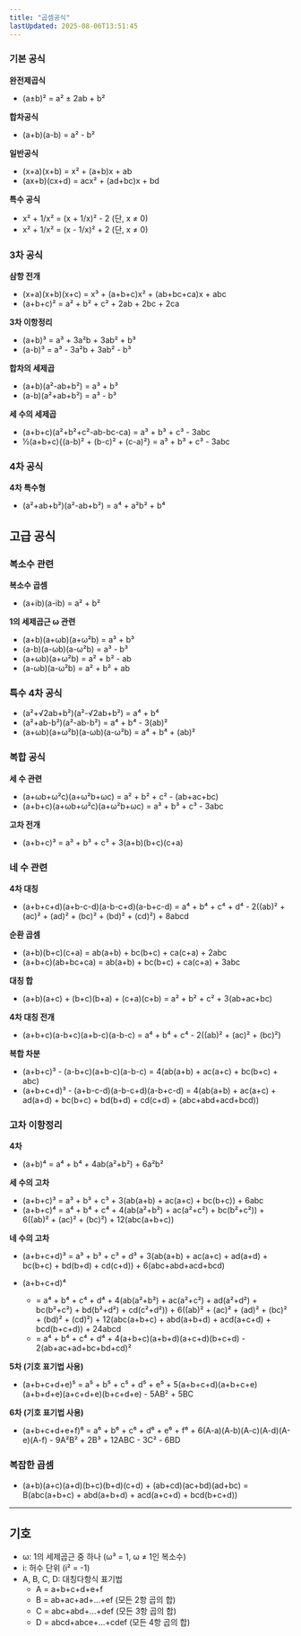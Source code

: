 ```yaml
---
title: "곱셈공식"
lastUpdated: 2025-08-06T13:51:45
---
```


### 기본 공식

**완전제곱식**

- (a±b)² = a² ± 2ab + b²

**합차공식**

- (a+b)(a-b) = a² - b²

**일반공식**

- (x+a)(x+b) = x² + (a+b)x + ab
- (ax+b)(cx+d) = acx² + (ad+bc)x + bd

**특수 공식**

- x² + 1/x² = (x + 1/x)² - 2 (단, x ≠ 0)
- x² + 1/x² = (x - 1/x)² + 2 (단, x ≠ 0)

### 3차 공식

**삼항 전개**

- (x+a)(x+b)(x+c) = x³ + (a+b+c)x² + (ab+bc+ca)x + abc
- (a+b+c)² = a² + b² + c² + 2ab + 2bc + 2ca

**3차 이항정리**

- (a+b)³ = a³ + 3a²b + 3ab² + b³
- (a-b)³ = a³ - 3a²b + 3ab² - b³

**합차의 세제곱**

- (a+b)(a²-ab+b²) = a³ + b³
- (a-b)(a²+ab+b²) = a³ - b³

**세 수의 세제곱**

- (a+b+c)(a²+b²+c²-ab-bc-ca) = a³ + b³ + c³ - 3abc
- ½(a+b+c){(a-b)² + (b-c)² + (c-a)²} = a³ + b³ + c³ - 3abc

### 4차 공식

**4차 특수형**

- (a²+ab+b²)(a²-ab+b²) = a⁴ + a²b² + b⁴

## 고급 공식

### 복소수 관련

**복소수 곱셈**

- (a+ib)(a-ib) = a² + b²

**1의 세제곱근 ω 관련**

- (a+b)(a+ωb)(a+ω²b) = a³ + b³
- (a-b)(a-ωb)(a-ω²b) = a³ - b³
- (a+ωb)(a+ω²b) = a² + b² - ab
- (a-ωb)(a-ω²b) = a² + b² + ab

### 특수 4차 공식

- (a²+√2ab+b²)(a²-√2ab+b²) = a⁴ + b⁴
- (a²+ab-b²)(a²-ab-b²) = a⁴ + b⁴ - 3(ab)²
- (a+ωb)(a+ω²b)(a-ωb)(a-ω²b) = a⁴ + b⁴ + (ab)²

### 복합 공식

**세 수 관련**

- (a+ωb+ω²c)(a+ω²b+ωc) = a² + b² + c² - (ab+ac+bc)
- (a+b+c)(a+ωb+ω²c)(a+ω²b+ωc) = a³ + b³ + c³ - 3abc

**고차 전개**

- (a+b+c)³ = a³ + b³ + c³ + 3(a+b)(b+c)(c+a)

### 네 수 관련

**4차 대칭**

- (a+b+c+d)(a+b-c-d)(a-b-c+d)(a-b+c-d) = a⁴ + b⁴ + c⁴ + d⁴ - 2((ab)² + (ac)² + (ad)² + (bc)² + (bd)² + (cd)²) + 8abcd

**순환 곱셈**

- (a+b)(b+c)(c+a) = ab(a+b) + bc(b+c) + ca(c+a) + 2abc
- (a+b+c)(ab+bc+ca) = ab(a+b) + bc(b+c) + ca(c+a) + 3abc

**대칭 합**

- (a+b)(a+c) + (b+c)(b+a) + (c+a)(c+b) = a² + b² + c² + 3(ab+ac+bc)

**4차 대칭 전개**

- (a+b+c)(a-b+c)(a+b-c)(a-b-c) = a⁴ + b⁴ + c⁴ - 2((ab)² + (ac)² + (bc)²)

**복합 차분**

- (a+b+c)³ - (a-b+c)(a+b-c)(a-b-c) = 4(ab(a+b) + ac(a+c) + bc(b+c) + abc)
- (a+b+c+d)³ - (a+b-c-d)(a-b-c+d)(a-b+c-d) = 4(ab(a+b) + ac(a+c) + ad(a+d) + bc(b+c) + bd(b+d) + cd(c+d) + (abc+abd+acd+bcd))

### 고차 이항정리

**4차**

- (a+b)⁴ = a⁴ + b⁴ + 4ab(a²+b²) + 6a²b²

**세 수의 고차**

- (a+b+c)³ = a³ + b³ + c³ + 3(ab(a+b) + ac(a+c) + bc(b+c)) + 6abc
- (a+b+c)⁴ = a⁴ + b⁴ + c⁴ + 4(ab(a²+b²) + ac(a²+c²) + bc(b²+c²)) + 6((ab)² + (ac)² + (bc)²) + 12(abc(a+b+c))

**네 수의 고차**

- (a+b+c+d)³ = a³ + b³ + c³ + d³ + 3(ab(a+b) + ac(a+c) + ad(a+d) + bc(b+c) + bd(b+d) + cd(c+d)) + 6(abc+abd+acd+bcd)

- (a+b+c+d)⁴
  - = a⁴ + b⁴ + c⁴ + d⁴ + 4(ab(a²+b²) + ac(a²+c²) + ad(a²+d²) + bc(b²+c²) + bd(b²+d²) + cd(c²+d²)) + 6((ab)² + (ac)² + (ad)² + (bc)² + (bd)² + (cd)²) + 12(abc(a+b+c) + abd(a+b+d) + acd(a+c+d) + bcd(b+c+d)) + 24abcd
  - = a⁴ + b⁴ + c⁴ + d⁴ + 4(a+b+c)(a+b+d)(a+c+d)(b+c+d) - 2(ab+ac+ad+bc+bd+cd)²

**5차 (기호 표기법 사용)**

- (a+b+c+d+e)⁵ = a⁵ + b⁵ + c⁵ + d⁵ + e⁵ + 5(a+b+c+d)(a+b+c+e)(a+b+d+e)(a+c+d+e)(b+c+d+e) - 5AB² + 5BC

**6차 (기호 표기법 사용)**

- (a+b+c+d+e+f)⁶ = a⁶ + b⁶ + c⁶ + d⁶ + e⁶ + f⁶ + 6(A-a)(A-b)(A-c)(A-d)(A-e)(A-f) - 9A²B² + 2B³ + 12ABC - 3C² - 6BD

### 복잡한 곱셈

- (a+b)(a+c)(a+d)(b+c)(b+d)(c+d) + (ab+cd)(ac+bd)(ad+bc) = B(abc(a+b+c) + abd(a+b+d) + acd(a+c+d) + bcd(b+c+d))

---

## 기호

- ω: 1의 세제곱근 중 하나 (ω³ = 1, ω ≠ 1인 복소수)
- i: 허수 단위 (i² = -1)
- A, B, C, D: 대칭다항식 표기법
  - A = a+b+c+d+e+f
  - B = ab+ac+ad+...+ef (모든 2항 곱의 합)
  - C = abc+abd+...+def (모든 3항 곱의 합)
  - D = abcd+abce+...+cdef (모든 4항 곱의 합)
